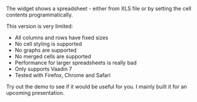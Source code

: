 The widget shows a spreadsheet - either from XLS file or by setting the cell contents programmatically.

This version is very limited:
- All columns and rows have fixed sizes
- No cell styling is supported
- No graphs are supported
- No merged cells are supported
- Performance for larger spreadsheets is really bad
- Only supports Vaadin 7
- Tested with Firefox, Chrome and Safari

Try out the demo to see if it would be useful for you. I mainly built it for an upcoming presentation.
